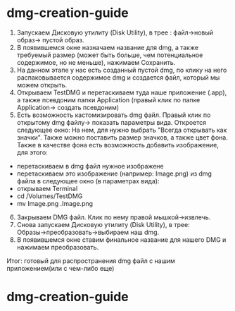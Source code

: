 # dmg-creation-guide


1. Запускаем Дисковую утилиту (Disk Utility), в трее : файл→новый образ→ пустой образ.
2. В появившемся окне назначаем название для dmg, а также требуемый размер (может быть больше, чем потенциальное содержимое, но не меньше), нажимаем Сохранить.
3. На данном этапе у нас есть созданный пустой dmg, по клику на него распаковывается содержимое dmg  и создается файл, который мы можем открыть.
4. Открываем TestDMG и перетаскиваем туда наше приложение (.app), а также псевдоним папки Application (правый клик по папке Application→ создать псевдоним)
5. Есть возможность кастомизировать dmg файл. Правый клик по открытому dmg файлу→ показать параметры вида. Откроется следующее окно:
На нем, для нужно выбрать "Всегда открывать как значки". Также можно поставить размер значков, а также цвет фона. Также в качестве фона  есть возможность добавить изображение, для этого:
 - перетаскиваем в dmg файл нужное изображене
 - перетаскиваем это изображение (например: Image.png) из dmg файла в следующее окно (в параметрах вида):
 - открываем Terminal
 - cd /Volumes/TestDMG
 - mv Image.png .Image.png
6. Закрываем DMG файл. Клик по нему правой мышкой→извлечь.
7. Снова запускаем Дисковую утилиту (Disk Utility), в трее: Образы→преобразовать→выбираем  наш dmg.
8. В появившемся окне ставим финальное название для нашего DMG и нажимаем преобразовать.

Итог: готовый для распространения dmg файл с нашим приложением(или с чем-либо еще)
# dmg-creation-guide
